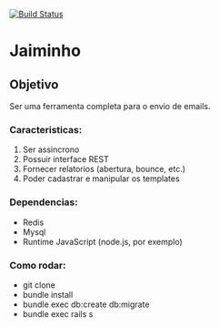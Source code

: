 [![Build Status](https://semaphoreapp.com/api/v1/projects/43f91ce9-ff7c-4086-8a27-e98674964dbc/266674/shields_badge.svg)](https://semaphoreapp.com/darkseid/jaiminho)
# Jaiminho

## Objetivo
Ser uma ferramenta completa para o envio de emails.

### Caracteristicas:
1. Ser assincrono
2. Possuir interface REST
3. Fornecer relatorios (abertura, bounce, etc.)
4. Poder cadastrar e manipular os templates

### Dependencias:
- Redis
- Mysql
- Runtime JavaScript (node.js, por exemplo)

### Como rodar:
- git clone
- bundle install
- bundle exec db:create db:migrate
- bundle exec rails s